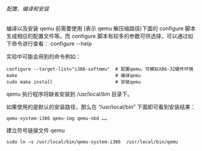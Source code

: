###### 配置、编译和安装

编译以及安装 qemu 前需要使用 <qemu>(表示 qemu 解压缩路径)下面的 configure 脚本生成相应的配置文件等。而 configure 脚本有较多的参数可供选择，可以通过如下命令进行查看：
configure --help

实验中可能会用到的命令例如：

    configure --target-list="i386-softmmu"  # 配置qemu，可模拟X86-32硬件环境
    make                                    # 编译qemu
    sudo make install                       # 安装qemu

qemu 执行程序将缺省安装到 /usr/local/bin 目录下。

如果使用的是默认的安装路径，那么在 “/usr/local/bin” 下面即可看到安装结果：

    qemu-system-i386 qemu-img qemu-nbd ……

建立符号链接文件 qemu

    sudo ln –s /usr/local/bin/qemu-system-i386  /usr/local/bin/qemu
